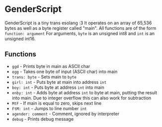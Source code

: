 # GenderScript
GenderScript is a tiny trans esolang :3
It operates on an array of 65,536 bytes as well as a byte register called "main".
All functions are of the form `function: argument`
For arguments, `byte` is an unsigned int8 and `int` is an unsigned int16.

## Functions
- `ggd` - Prints byte in main as ASCII char
- `egg` - Takes one byte of input (ASCII char) into main
- `trans: byte` - Sets main to `byte`
- `girl: int` - Puts byte at main into address `int`
- `boy: int` - Puts byte at address `int` into main
- `enby: int` - Adds byte at address `int` to byte at main, putting the result into main. Due to integer overflow this can also work for subtraction
- `MtF` - If main is equal to zero, skips next line
- `FtM: int` - Jumps to line number `int`
- `agender: comment` - Comment, ignored by interpreter
- `debug` - Prints debug message
